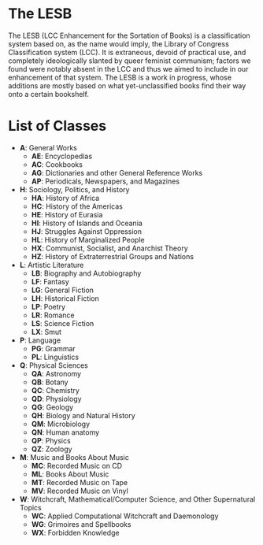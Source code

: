 # The LESB
The LESB (LCC Enhancement for the Sortation of Books) is 
a classification system based on, as the name would imply, the Library of Congress 
Classification system (LCC). It is extraneous, devoid of practical use, and completely 
ideologically slanted by queer feminist communism; factors we found were notably absent 
in the LCC and thus we aimed to include in our enhancement of that system. The LESB is 
a work in progress, whose additions are mostly based on what yet-unclassified books 
find their way onto a certain bookshelf.

# List of Classes

- **A**: General Works
  - **AE**: Encyclopedias
  - **AC**: Cookbooks
  - **AG**: Dictionaries and other General Reference Works
  - **AP**: Periodicals, Newspapers, and Magazines
- **H**: Sociology, Politics, and History
  - **HA**: History of Africa
  - **HC**: History of the Americas
  - **HE**: History of Eurasia
  - **HI**: History of Islands and Oceania
  - **HJ**: Struggles Against Oppression
  - **HL**: History of Marginalized People
  - **HX**: Communist, Socialist, and Anarchist Theory
  - **HZ**: History of Extraterrestrial Groups and Nations
- **L**: Artistic Literature
  - **LB**: Biography and Autobiography
  - **LF**: Fantasy
  - **LG**: General Fiction
  - **LH**: Historical Fiction
  - **LP**: Poetry
  - **LR**: Romance
  - **LS**: Science Fiction
  - **LX**: Smut
- **P**: Language
  - **PG**: Grammar
  - **PL**: Linguistics
- **Q**: Physical Sciences
  - **QA**: Astronomy
  - **QB**: Botany
  - **QC**: Chemistry
  - **QD**: Physiology
  - **QG**: Geology
  - **QH**: Biology and Natural History
  - **QM**: Microbiology
  - **QN**: Human anatomy
  - **QP**: Physics
  - **QZ**: Zoology
- **M**: Music and Books About Music
  - **MC**: Recorded Music on CD
  - **ML**: Books About Music
  - **MT**: Recorded Music on Tape
  - **MV**: Recorded Music on Vinyl
- **W**: Witchcraft, Mathematical/Computer Science, and Other Supernatural Topics
  - **WC**: Applied Computational Witchcraft and Daemonology
  - **WG**: Grimoires and Spellbooks
  - **WX**: Forbidden Knowledge
